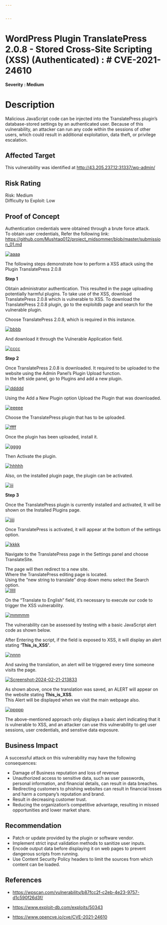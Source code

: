 ```yaml
---


---
```


<h1 id="wordpress-plugin-translatepress-2.0.8---stored-cross-site-scripting-xss-authenticated---cve-2021-24610">WordPress Plugin TranslatePress 2.0.8 - Stored Cross-Site Scripting (XSS) (Authenticated) : # CVE-2021-24610</h1>
<p><strong>Severity : Medium</strong></p>
<h1 id="description">Description</h1>
<p>Malicious JavaScript code can be injected into the TranslatePress plugin’s database-stored settings by an authenticated user. Because of this vulnerability, an attacker can run any code within the sessions of other users, which could result in additional exploitation, data theft, or privilege escalation.</p>
<h2 id="affected-target">Affected Target</h2>
<p>This vulnerability was identified at <a href="http://43.205.237.12:31337/wp-admin/">http://43.205.237.12:31337/wp-admin/</a></p>
<h2 id="risk-rating">Risk Rating</h2>
<p>Risk: Medium<br>
Difficulty to Exploit: Low</p>
<h2 id="proof-of-concept">Proof of Concept</h2>
<p>Authentication credentials were obtained through a brute force attack.<br>
To obtain user credentials, Refer the following link: <a href="https://github.com/Mushtaq012/project_midsommer/blob/master/submission_01.md">https://github.com/Mushtaq012/project_midsommer/blob/master/submission_01.md</a></p>
<p><a href="https://ibb.co/GcnYxYC"><img src="https://i.ibb.co/zGQ9n9P/aaaa.png" alt="aaaa" border="0"></a></p>
<p>The following steps demonstrate how to perform a XSS attack using the Plugin TranslatePress 2.0.8</p>
<p><strong>Step 1</strong></p>
<p>Obtain administrator authentication. This resulted in the page uploading potentially harmful plugins. To take use of the XSS, download TranslatePress 2.0.8 which is vulnerable to XSS. To download the TranslatePress 2.0.8 plugin, go to the exploitdb page and search for the vulnerable plugin.</p>
<p>Choose TranslatePress 2.0.8, which is required in this instance.</p>
<p><a href="https://ibb.co/jwfQV7x"><img src="https://i.ibb.co/qgjc0b4/bbbb.png" alt="bbbb" border="0"></a></p>
<p>And download it through the Vulnerable Application field.</p>
<p><a href="https://ibb.co/0998d8b"><img src="https://i.ibb.co/SmmW9WC/cccc.png" alt="cccc" border="0"></a></p>
<p><strong>Step 2</strong></p>
<p>Once TranslatePress 2.0.8 is downloaded. It required to be uploaded to the website using the Admin Panel’s Plugin Upload function.<br>
In the left side panel, go to Plugins and add a new plugin.</p>
<p><a href="https://ibb.co/sqWJSgM"><img src="https://i.ibb.co/fHDGRXP/ddddd.png" alt="ddddd" border="0"></a></p>
<p>Using the Add a New Plugin option Upload the Plugin that was downloaded.</p>
<p><a href="https://ibb.co/ZH7ZWWv"><img src="https://i.ibb.co/XyMwSS6/eeeee.png" alt="eeeee" border="0"></a></p>
<p>Choose the TranslatePress plugin that has to be uploaded.</p>
<p><a href="https://ibb.co/DWF2bQw"><img src="https://i.ibb.co/fFWwSHr/ffff.png" alt="ffff" border="0"></a></p>
<p>Once the plugin has been uploaded, install it.</p>
<p><a href="https://ibb.co/L5bC7dc"><img src="https://i.ibb.co/4d9jrRX/gggg.png" alt="gggg" border="0"></a></p>
<p>Then Activate the plugin.</p>
<p><a href="https://ibb.co/Cm37qxP"><img src="https://i.ibb.co/Jmw7NX3/hhhhh.png" alt="hhhhh" border="0"></a></p>
<p>Also, on the installed plugin page, the plugin can be activated.</p>
<p><a href="https://ibb.co/DfrRD0P"><img src="https://i.ibb.co/1GzmfFY/iii.png" alt="iii" border="0"></a></p>
<p><strong>Step 3</strong></p>
<p>Once the TranslatePress plugin is currently installed and activated, It will be shown on the Installed Plugins page.</p>
<p><a href="https://ibb.co/G0ZBtDQ"><img src="https://i.ibb.co/9NxzV0H/jjjj.png" alt="jjjj" border="0"></a></p>
<p>Once TranslatePress is activated, it will appear at the bottom of the settings option.</p>
<p><a href="https://ibb.co/qRw8CRh"><img src="https://i.ibb.co/tb56zbn/kkkk.png" alt="kkkk" border="0"></a></p>
<p>Navigate to the TranslatePress page in the Settings panel and choose TranslateSite.</p>
<p>The page will then redirect to a new site.<br>
Where the TranslatePress editing page is located.<br>
Using the “new string to translate” drop down menu select the Search option.<br>
<a href="https://ibb.co/R6JKQ0x"><img src="https://i.ibb.co/7p0DrWw/lllll.png" alt="lllll" border="0"></a></p>
<p>On the “Translate to English” field, it’s necessary to execute our code to trigger the XSS vulnerability.</p>
<p><a href="https://ibb.co/LYJmG2j"><img src="https://i.ibb.co/n6n9W5d/mmmmm.png" alt="mmmmm" border="0"></a></p>
<p>The vulnerability can be assessed by testing with a basic JavaScript alert code as shown below.</p>
<p>After Entering the script, if the field is exposed to XSS, it will display an alert stating <strong>‘This_is_XSS’</strong>.</p>
<p><a href="https://ibb.co/Px7vwfy"><img src="https://i.ibb.co/qBt3kP8/nnnn.png" alt="nnnn" border="0"></a></p>
<p>And saving the translation, an alert will be triggered every time someone visits the page.</p>
<p><a href="https://ibb.co/SJ659Kh"><img src="https://i.ibb.co/JCcmMzf/Screenshot-2024-02-21-213833.png" alt="Screenshot-2024-02-21-213833" border="0"></a></p>
<p>As shown above, once the translation was saved, an ALERT will appear on the website stating <strong>This_is_XSS</strong>.<br>
This Alert will be displayed when we visit the main webpage also.</p>
<p><a href="https://ibb.co/Y05X7GN"><img src="https://i.ibb.co/qJHCMwD/ppppp.png" alt="ppppp" border="0"></a></p>
<p>The above-mentioned approach only displays a basic alert indicating that it is vulnerable to XSS, and an attacker can use this vulnerability to get user sessions, user credentials, and senstive data exposure.</p>
<h2 id="business-impact">Business Impact</h2>
<p>A successful attack on this vulnerability may have the following consequences:</p>
<ul>
<li>Damage of Business reputation and loss of revenue</li>
<li>Unauthorized access to sensitive data, such as user passwords, personal information, and financial details, can result in data breaches.</li>
<li>Redirecting customers to phishing websites can result in financial losses and harm a company’s reputation and brand.</li>
<li>Result in decreasing customer trust.</li>
<li>Reducing the organization’s competitive advantage, resulting in missed opportunities and lower market share.</li>
</ul>
<h2 id="recommendation">Recommendation</h2>
<ul>
<li>Patch or update provided by the plugin or software vendor.</li>
<li>Implement strict input validation methods to sanitize user inputs.</li>
<li>Encode output data before displaying it on web pages to prevent dangerous scripts from running.</li>
<li>Use Content Security Policy headers to limit the sources from which content can be loaded.</li>
</ul>
<h2 id="references">References</h2>
<ul>
<li>
<p><a href="https://wpscan.com/vulnerability/b87fcc2f-c2eb-4e23-9757-d1c590f26d3f/">https://wpscan.com/vulnerability/b87fcc2f-c2eb-4e23-9757-d1c590f26d3f/</a></p>
</li>
<li>
<p><a href="https://www.exploit-db.com/exploits/50343">https://www.exploit-db.com/exploits/50343</a></p>
</li>
<li>
<p><a href="https://www.opencve.io/cve/CVE-2021-24610">https://www.opencve.io/cve/CVE-2021-24610</a></p>
</li>
</ul>

